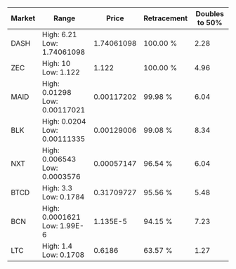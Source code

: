 | Market | Range | Price| Retracement | Doubles to 50% |
| --- | --- | --- | --- | --- |
| DASH | High: 6.21<br />Low: 1.74061098 | 1.74061098 | 100.00 % | 2.28 |
| ZEC | High: 10<br />Low: 1.122 | 1.122 | 100.00 % | 4.96 |
| MAID | High: 0.01298<br />Low: 0.00117021 | 0.00117202 | 99.98 % | 6.04 |
| BLK | High: 0.0204<br />Low: 0.00111335 | 0.00129006 | 99.08 % | 8.34 |
| NXT | High: 0.006543<br />Low: 0.0003576 | 0.00057147 | 96.54 % | 6.04 |
| BTCD | High: 3.3<br />Low: 0.1784 | 0.31709727 | 95.56 % | 5.48 |
| BCN | High: 0.0001621<br />Low: 1.99E-6 | 1.135E-5 | 94.15 % | 7.23 |
| LTC | High: 1.4<br />Low: 0.1708 | 0.6186 | 63.57 % | 1.27 |
